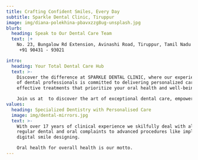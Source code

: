 ```yaml
---
title: Crafting Confident Smiles, Every Day
subtitle: Sparkle Dental Clinic, Tiruppur
image: img/diana-polekhina-pbavxzzg8ug-unsplash.jpg
blurb:
  heading: Speak to Our Dental Care Team
  text: |+
    No. 23, Bungalow Rd Extension, Avinashi Road, Tiruppur, Tamil Nadu      
     +91 90431 - 93021

intro:
  heading: Your Total Dental Care Hub
  text: >-
    Discover the difference at SPARKLE DENTAL CLINIC, where our experienced team
    of dental professionals is committed to delivering personalized care and
    effective treatments that prioritize your oral health and well-being.

    Join us at  to discover the art of exceptional dental care, empowering you to embrace a healthier, more confident smile
values:
  heading: Specialized Dentistry with Personalised Care
  image: img/dental-mirrors.jpg
  text: >-
    With over 17 years of clinical experience we skilfully deal with all your
    regular dental and oral complaints to advanced procedures like implants and
    digital smile designing. 

    Oral health for overall health is our motto.
---
```

